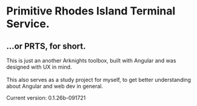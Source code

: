 # **P**rimitive **R**hodes Island **T**erminal **S**ervice. <br>

## ...or PRTS, for short.
This is just an another Arknights toolbox, built with Angular and was designed with UX in mind.
<br>
<br>
This also serves as a study project for myself, to get better understanding about Angular and web dev in general.

Current version: 0.1.26b-091721